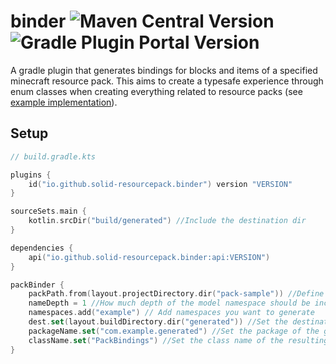 # binder ![Maven Central Version](https://img.shields.io/maven-central/v/io.github.solid-resourcepack.binder/api) ![Gradle Plugin Portal Version](https://img.shields.io/gradle-plugin-portal/v/io.github.solid-resourcepack.binder)

A gradle plugin that generates bindings for blocks and items of a specified minecraft resource pack.
This aims to create a typesafe experience through enum classes when creating everything related to resource packs
(see [example implementation](/test-plugin)).

## Setup

```kotlin
// build.gradle.kts

plugins {
    id("io.github.solid-resourcepack.binder") version "VERSION"
}

sourceSets.main {
    kotlin.srcDir("build/generated") //Include the destination dir
}

dependencies {
    api("io.github.solid-resourcepack.binder:api:VERSION")
}

packBinder {
    packPath.from(layout.projectDirectory.dir("pack-sample")) //Define paths where your resource packs are
    nameDepth = 1 //How much depth of the model namespace should be included
    namespaces.add("example") // Add namespaces you want to generate
    dest.set(layout.buildDirectory.dir("generated")) //Set the destination dir
    packageName.set("com.example.generated") //Set the package of the generated classes
    className.set("PackBindings") //Set the class name of the resulting enum
}
```

